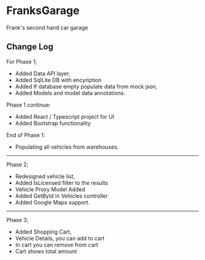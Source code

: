 # FranksGarage
Frank's second hand car garage

## Change Log
For Phase 1;
- Added Data API layer,
- Added SqlLite DB with encyription
- Added If database empty populate data from mock json,
- Added Models and model data annotations.

Phase 1 continue: 
- Added React / Typescript project for UI
- Added Bootstrap functionality

End of Phase 1:
- Populating all vehicles from warehouses.
_____________________________________________________________
Phase 2;
- Redesigned vehicle list,
- Added IsLicensed filter to the results
- Vehicle Proxy Model Added
- Added GetById in Vehicles controller
- Added Google Maps support.
_____________________________________________________________
Phase 3;
- Added Shopping Cart,
- Vehicle Details, you can add to cart
- In cart you can remove from cart
- Cart shows total amount
